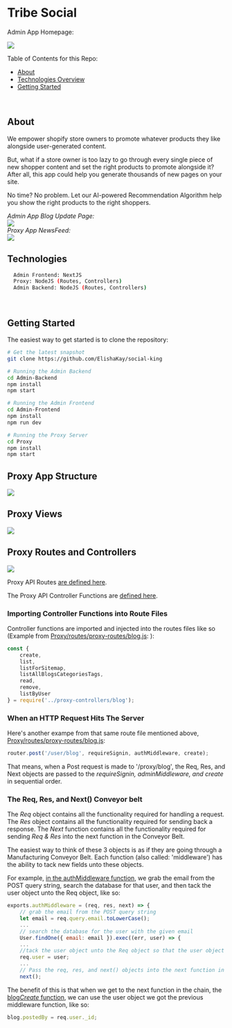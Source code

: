 <h1>Tribe Social</h1>

Admin App Homepage:

<img src="Docs/homepage.JPG"/>

Table of Contents for this Repo:

- [About](#about)
- [Technologies Overview](#technologies)
- [Getting Started](#getting-started)

<br>


About
--------

We empower shopify store owners to promote whatever products they like alongside user-generated content.

But, what if a store owner is too lazy to go through every single piece of new shopper content and set the right products to promote alongside it? After all, this app could help you generate thousands of new pages on your site. 

No time? No problem. Let our AI-powered Recommendation Algorithm help you show the right products to the right shoppers.

<em>Admin App Blog Update Page:</em>
<br>
<img src="Docs/BlogUpdatePage.png"/>
<br>
<em>Proxy App NewsFeed:</em>
<br>
<img src="Docs/newsfeed.JPG"/>


Technologies
--------
```bash
  Admin Frontend: NextJS 
  Proxy: NodeJS (Routes, Controllers)
  Admin Backend: NodeJS (Routes, Controllers)
```

<br>


Getting Started
---------------

The easiest way to get started is to clone the repository:

```bash
# Get the latest snapshot
git clone https://github.com/ElishaKay/social-king

# Running the Admin Backend
cd Admin-Backend
npm install
npm start

# Running the Admin Frontend
cd Admin-Frontend
npm install
npm run dev

# Running the Proxy Server
cd Proxy
npm install
npm start
```

<h2>Proxy App Structure</h2>

<img src="Docs/proxy-structure.png">


<h2>Proxy Views</h2>

<img src="Docs/proxy-views.png">


<h2>Proxy Routes and Controllers</h2>

<img src="Docs/routes-and-controllers-naming-convention.png">

<br/>

Proxy API Routes <a href='https://github.com/ElishaKay/tribe-squared/tree/master/Proxy/routes/proxy-routes'>are defined here</a>.

The Proxy API Controller Functions are <a href='https://github.com/ElishaKay/tribe-squared/tree/master/Proxy/routes/proxy-controllers'>defined here</a>.

<h3>Importing Controller Functions into Route Files</h3>

Controller functions are imported and injected into the routes files like so (Example from <a href='https://github.com/ElishaKay/tribe-squared/blob/master/Proxy/routes/proxy-routes/blog.js'>Proxy/routes/proxy-routes/blog.js</a>:
):

```javascript
const {
    create,
    list,
    listForSitemap,
    listAllBlogsCategoriesTags,
    read,
    remove,
    listByUser
} = require('../proxy-controllers/blog');
```

<h3>When an HTTP Request Hits The Server</h3>

Here's another exampe from that same route file mentioned above, <a href='https://github.com/ElishaKay/tribe-squared/blob/master/Proxy/routes/proxy-routes/blog.js'>Proxy/routes/proxy-routes/blog.js</a>:

```javascript
router.post('/user/blog', requireSignin, authMiddleware, create);
```

That means, when a Post request is made to '/proxy/blog', the Req, Res, and Next objects are passed to the <em>requireSignin, adminMiddleware, and create</em> in sequential order.

<h3>The Req, Res, and Next() Conveyor belt</h3>

The <em>Req</em> object contains all the functionality required for handling a request.
The <em>Res</em> object contains all the functionality required for sending back a response.
The <em>Next</em> function contains all the functionality required for sending <em>Req & Res</em> into the next function in the Conveyor Belt.

The easiest way to think of these 3 objects is as if they are going through a Manufacturing Conveyor Belt. Each function (also called: 'middleware') has the ability to tack new fields unto these objects.

For example, <a href='https://github.com/ElishaKay/tribe-squared/blob/master/Proxy/routes/proxy-controllers/auth.js'>in the authMiddleware function</a>, we grab the email from the POST query string, search the database for that user, and then tack the user object unto the Req object, like so:

```javascript
exports.authMiddleware = (req, res, next) => {
    // grab the email from the POST query string
    let email = req.query.email.toLowerCase();
    ... 
    // search the database for the user with the given email
    User.findOne({ email: email }).exec((err, user) => {
    ...
    //tack the user object unto the Req object so that the user object can be accessed by the next middleware functions down the chain 
    req.user = user;
    ...
    // Pass the req, res, and next() objects into the next function in the chain
    next();
```

The benefit of this is that when we get to the next function in the chain, the <a href='https://github.com/ElishaKay/tribe-squared/blob/master/Proxy/routes/proxy-controllers/blog.js'>blog<em>Create</em> function</a>, we can use the user object we got the previous middleware function, like so:

```javascript
blog.postedBy = req.user._id;
```

